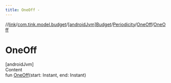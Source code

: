 ```yaml
---
title: OneOff -
---
```

//[link](../../../../index.md)/[com.tink.model.budget](../../../index.md)/[[androidJvm]Budget](../../index.md)/[Periodicity](../index.md)/[OneOff](index.md)/[OneOff](-one-off.md)



# OneOff  
[androidJvm]  
Content  
fun [OneOff](-one-off.md)(start: Instant, end: Instant)  



